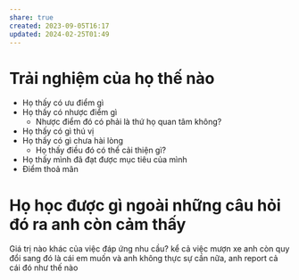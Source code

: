 ```yaml
---
share: true
created: 2023-09-05T16:17
updated: 2024-02-25T01:49
---
```

# Trải nghiệm của họ thế nào
- Họ thấy có ưu điểm gì 
- Họ thấy có nhược điểm gì 
    - Nhược điểm đó có phải là thứ họ quan tâm không?
- Họ thấy có gì thú vị 
- Họ thấy có gì chưa hài lòng
    - Họ thấy điều đó có thể cải thiện gì?
- Họ thấy mình đã đạt được mục tiêu của mình
- Điểm thoả mãn

# Họ học được gì ngoài những câu hỏi đó ra anh còn cảm thấy 
Giá trị nào khác của việc đáp ứng nhu cầu?
kể cả việc mượn xe anh còn quy đổi sang đó là cái em muốn và anh không thực sự cần nữa, anh report cả cái đó như thế nào